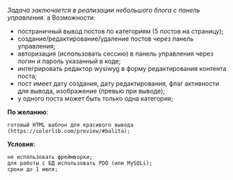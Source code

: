 <i>Задача заключается в реализации небольшого блога с панель управления.</i>
a
Возможности:
- постраничный вывод постов по категориям (5 постов на страницу);
- создание/редактирование/удаление постов через панель управления;
- авторизация (использовать сессию) в панель управления через логин и пароль указанный в коде;
- интегрировать редактор wysiwyg в форму редактирования контента поста;
- пост имеет дату создания, дату редактирования, флаг активности для вывода, изображение (превью при выводе);
- у одного поста может быть только одна категория;

<b>По желанию</b>:

    готовый HTML шаблон для красивого вывода (https://colorlib.com/preview/#balita);

<b>Условия:</b>
    
    не использовать фреймворки;
    для работы с БД использовать PDO (или MySQLi);
    сроки до 1 июля;
